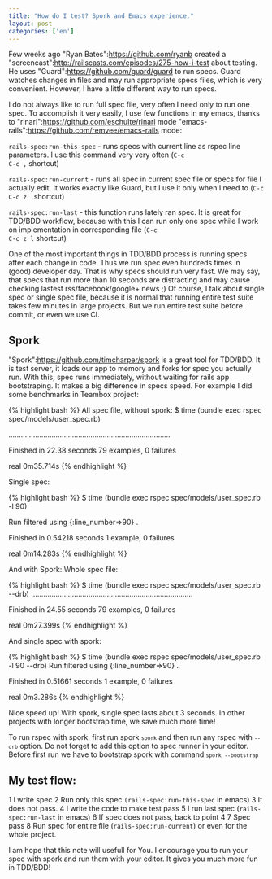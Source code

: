 ```yaml
---
title: "How do I test? Spork and Emacs experience."
layout: post
categories: ['en']
---
```


 Few weeks ago "Ryan Bates":https://github.com/ryanb created a "screencast":http://railscasts.com/episodes/275-how-i-test about testing. He uses "Guard":https://github.com/guard/guard to run specs. Guard watches changes in files and may run appropriate specs files, which is very convenient. However, I have a little different way to run specs.

I do not always like to run full spec file, very often I need only to run one spec. To accomplish it very easily, I use few functions in my emacs, thanks to <span class="strike">"rinari":https://github.com/eschulte/rinari mode</span> "emacs-rails":https://github.com/remvee/emacs-rails mode:

<code>rails-spec:run-this-spec</code> - runs specs with current line as rspec line parameters. I use this command very very often (<code>C-c C-c ,</code> shortcut)

<code>rails-spec:run-current</code> - runs all spec in current spec file or specs for file I actually edit. It works exactly like Guard, but I use it only when I need to (<code>C-c C-c z .</code>shortcut)

<code>rails-spec:run-last</code> - this function runs lately ran spec. It is great for TDD/BDD workflow, because with this I can run only one spec while I work on implementation in corresponding file (<code>C-c C-c z l</code> shortcut)

One of the most important things in TDD/BDD process is running specs after each change in code. Thus we run spec even hundreds times in (good) developer day. That is why specs should run very fast. We may say, that specs that run more than 10 seconds are distracting  and may cause checking lastest rss/facebook/google+ news ;) Of course, I talk about single spec or single spec file, because it is normal that running entire test suite takes few minutes in large projects. But we run entire test suite before commit, or even we use CI.

<h2>Spork</h2>

"Spork":https://github.com/timcharper/spork is a great tool for TDD/BDD. It is test server, it loads our app to memory and forks for spec you actually run. With this, spec runs immediately, without waiting for rails app bootstraping. It makes a big difference in specs speed. For example I did some benchmarks in Teambox project:

{% highlight bash %}
All spec file, without spork:
$ time (bundle exec rspec spec/models/user_spec.rb)

...............................................................................

Finished in 22.38 seconds
79 examples, 0 failures

real	0m35.714s
{% endhighlight %}

Single spec:

{% highlight bash %}
$ time (bundle exec rspec spec/models/user_spec.rb -l 90)

Run filtered using {:line_number=>90}
.

Finished in 0.54218 seconds
1 example, 0 failures

real	0m14.283s
{% endhighlight %}

And with Spork:
Whole spec file:

{% highlight bash %}
$ time (bundle exec rspec spec/models/user_spec.rb --drb)
...............................................................................

Finished in 24.55 seconds
79 examples, 0 failures

real	0m27.399s
{% endhighlight %}

And single spec with spork:

{% highlight bash %}
$ time (bundle exec rspec spec/models/user_spec.rb -l 90 --drb)
Run filtered using {:line_number=>90}
.

Finished in 0.51661 seconds
1 example, 0 failures

real	0m3.286s
{% endhighlight %}

Nice speed up!  With spork, single spec lasts about 3 seconds. In other projects with longer bootstrap time, we save much more time!

To run rspec with spork, first run spork <code>`spork`</code> and then run any rspec with <code>`--drb`</code> option. Do not forget to add this option to spec runner in your editor. Before first run we have to bootstrap spork with command <code>`spork --bootstrap`</code>

<h2>My test flow:</h2>

1 I write spec
2 Run only this spec <code>(rails-spec:run-this-spec</code> in emacs)
3 It does not pass.
4 I write the code to make test pass
5 I run last spec (<code>rails-spec:run-last</code> in emacs)
6 If spec does not pass, back to point 4
7 Spec pass
8 Run  spec for entire file (<code>rails-spec:run-current</code>) or even for the whole project.

I am hope that this note will usefull for You. I encourage you to run
your spec with spork and run them with your editor. It gives you much
more fun in TDD/BDD!



